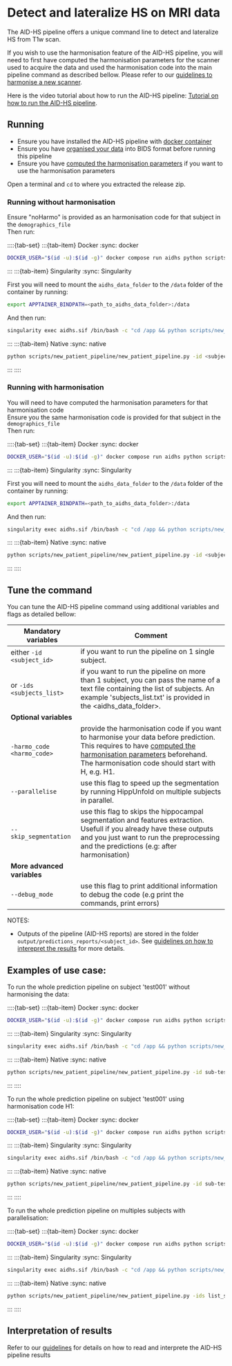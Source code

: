 # Detect and lateralize HS on MRI data

The AID-HS pipeline offers a unique command line to detect and lateralize HS from T1w scan. 

If you wish to use the harmonisation feature of the AID-HS pipeline, you will need to first have computed the harmonisation parameters for the scanner used to acquire the data and used the harmonisation code into the main pipeline command as described bellow. Please refer to our [guidelines to harmonise a new scanner](https://aid-hs.readthedocs.io/en/latest/harmonisation.html). 

Here is the video tutorial about how to run the AID-HS pipeline: [Tutorial on how to run the AID-HS pipeline](https://www.youtube.com/watch?v=VBOdEFMNd2o&t=60s&ab_channel=MELDproject).

## Running

- Ensure you have installed the AID-HS pipeline with [docker container](https://aid-hs.readthedocs.io/en/latest/install_docker.html)
- Ensure you have [organised your data](https://aid-hs.readthedocs.io/en/latest/prepare_data.html) into BIDS format before running this pipeline
- Ensure you have [computed the harmonisation parameters](https://aid-hs.readthedocs.io/en/latest/harmonisation.html) if you want to use the harmonisation parameters 

Open a terminal and `cd` to where you extracted the release zip.

### Running without harmonisation

Ensure "noHarmo" is provided as an harmonisation code for that subject in the `demographics_file` \
Then run:

::::{tab-set}
:::{tab-item} Docker
:sync: docker

```bash
DOCKER_USER="$(id -u):$(id -g)" docker compose run aidhs python scripts/new_patient_pipeline/new_patient_pipeline.py -id <subject_id> -demos <demographic_file>
```
:::
:::{tab-item} Singularity
:sync: Singularity

First you will need to mount the `aidhs_data_folder` to the `/data` folder of the container by running:
```bash
export APPTAINER_BINDPATH=<path_to_aidhs_data_folder>:/data
```
And then run:
```bash
singularity exec aidhs.sif /bin/bash -c "cd /app && python scripts/new_patient_pipeline/new_patient_pipeline.py -id <subject_id> -demos <demographic_file>"
```

:::
:::{tab-item} Native
:sync: native

```bash
python scripts/new_patient_pipeline/new_patient_pipeline.py -id <subject_id> -demos <demographic_file>
```

:::
::::


### Running with harmonisation
You will need to have computed the harmonisation parameters for that harmonisation code \
Ensure you the same harmonisation code is provided for that subject in the `demographics_file` \
Then run: 

::::{tab-set}
:::{tab-item} Docker
:sync: docker


```bash
DOCKER_USER="$(id -u):$(id -g)" docker compose run aidhs python scripts/new_patient_pipeline/new_patient_pipeline.py -id <subject_id> -demos <demographic_file> -harmo_code <harmonisation_code>
```

:::
:::{tab-item} Singularity
:sync: Singularity

First you will need to mount the `aidhs_data_folder` to the `/data` folder of the container by running:
```bash
export APPTAINER_BINDPATH=<path_to_aidhs_data_folder>:/data
```
And then run:
```bash
singularity exec aidhs.sif /bin/bash -c "cd /app && python scripts/new_patient_pipeline/new_patient_pipeline.py -id <subject_id> -demos <demographic_file> -harmo_code <harmonisation_code>"
```

:::
:::{tab-item} Native
:sync: native

```bash
python scripts/new_patient_pipeline/new_patient_pipeline.py -id <subject_id> -demos <demographic_file> -harmo_code <harmonisation_code>
```

:::
::::

## Tune the command

You can tune the AID-HS pipeline command using additional variables and flags as detailed bellow:

| **Mandatory variables**         |  Comment | 
|-------|---|
|either ```-id <subject_id>```  |  if you want to run the pipeline on 1 single subject.|  
|or ```-ids <subjects_list>``` |  if you want to run the pipeline on more than 1 subject, you can pass the name of a text file containing the list of subjects. An example 'subjects_list.txt' is provided in the <aidhs_data_folder>. | 
| **Optional variables** |
| ```-harmo_code <harmo_code>```  | provide the harmonisation code if you want to harmonise your data before prediction. This requires to have [computed the harmonisation parameters](https://aid-hs.readthedocs.io/en/latest/harmonisation.html) beforehand. The harmonisation code should start with H, e.g. H1. | 
|```--parallelise``` | use this flag to speed up the segmentation by running HippUnfold on multiple subjects in parallel. |
|```--skip_segmentation``` | use this flag to skips the hippocampal segmentation and features extraction. Usefull if you already have these outputs and you just want to run the preprocessing and the predictions (e.g: after harmonisation) |
|**More advanced variables** | 
|```--debug_mode``` | use this flag to print additional information to debug the code (e.g print the commands, print errors) |


NOTES: 
- Outputs of the pipeline (AID-HS reports) are stored in the folder ```output/predictions_reports/<subject_id>```. See [guidelines on how to interepret the results]() for more details.

## Examples of use case: 

To run the whole prediction pipeline on subject 'test001' without harmonising the data:

::::{tab-set}
:::{tab-item} Docker
:sync: docker

```bash
DOCKER_USER="$(id -u):$(id -g)" docker compose run aidhs python scripts/new_patient_pipeline/new_patient_pipeline.py -id sub-test001
```

:::
:::{tab-item} Singularity
:sync: Singularity

```bash
singularity exec aidhs.sif /bin/bash -c "cd /app && python scripts/new_patient_pipeline/new_patient_pipeline.py -id sub-test001"
```

:::
:::{tab-item} Native
:sync: native

```bash
python scripts/new_patient_pipeline/new_patient_pipeline.py -id sub-test001
```

:::
::::

To run the whole prediction pipeline on subject 'test001' using harmonisation code H1:

::::{tab-set}
:::{tab-item} Docker
:sync: docker

```bash
DOCKER_USER="$(id -u):$(id -g)" docker compose run aidhs python scripts/new_patient_pipeline/new_patient_pipeline.py -id sub-test001 -harmo_code H1
```

:::
:::{tab-item} Singularity
:sync: Singularity

```bash
singularity exec aidhs.sif /bin/bash -c "cd /app && python scripts/new_patient_pipeline/new_patient_pipeline.py -id sub-test001 -harmo_code H1"
```
:::
:::{tab-item} Native
:sync: native

```bash
python scripts/new_patient_pipeline/new_patient_pipeline.py -id sub-test001 -harmo_code H1
```

:::
::::

To run the whole prediction pipeline on multiples subjects with parallelisation:

::::{tab-set}
:::{tab-item} Docker
:sync: docker

```bash
DOCKER_USER="$(id -u):$(id -g)" docker compose run aidhs python scripts/new_patient_pipeline/new_patient_pipeline.py -ids list_subjects.txt --parallelise
```

:::
:::{tab-item} Singularity
:sync: Singularity

```bash
singularity exec aidhs.sif /bin/bash -c "cd /app && python scripts/new_patient_pipeline/new_patient_pipeline.py -ids list_subjects.txt --parallelise"
```

:::
:::{tab-item} Native
:sync: native

```bash
python scripts/new_patient_pipeline/new_patient_pipeline.py -ids list_subjects.txt --parallelise
```

:::
::::

## Interpretation of results

Refer to our [guidelines](https://aid-hs.readthedocs.io/en/latest/interpret_results.html) for details on how to read and interprete the AID-HS pipeline results
